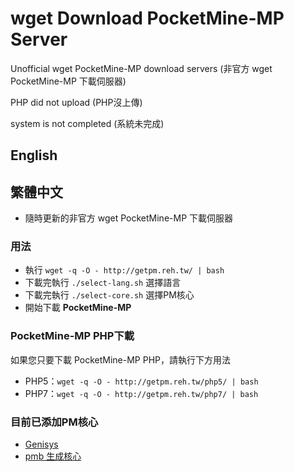 # wget Download PocketMine-MP Server
Unofficial wget PocketMine-MP download servers (非官方 wget PocketMine-MP 下載伺服器)

PHP did not upload (PHP沒上傳)

system is not completed (系統未完成)

## English

## 繁體中文

* 隨時更新的非官方 wget PocketMine-MP 下載伺服器

### 用法
* 執行 `wget -q -O - http://getpm.reh.tw/ | bash`
* 下載完執行 `./select-lang.sh` 選擇語言
* 下載完執行 `./select-core.sh` 選擇PM核心
* 開始下載 **PocketMine-MP**

### PocketMine-MP PHP下載
如果您只要下載 PocketMine-MP PHP，請執行下方用法
* PHP5：`wget -q -O - http://getpm.reh.tw/php5/ | bash`
* PHP7：`wget -q -O - http://getpm.reh.tw/php7/ | bash`

### 目前已添加PM核心
* [Genisys](https://github.com/iTXTech/Genisys)
* [pmb 生成核心](https://github.com/PEMapModder/pmwatch)
